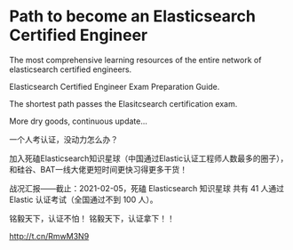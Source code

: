# Path to become an Elasticsearch Certified Engineer

The most comprehensive learning resources of the entire network of elasticsearch certified engineers. 

Elasticsearch Certified Engineer Exam Preparation Guide. 

The shortest path passes the Elasitcsearch certification exam. 

More dry goods, continuous update...

一个人考认证，没动力怎么办？

加入死磕Elasticsearch知识星球（中国通过Elastic认证工程师人数最多的圈子），和硅谷、BAT一线大佬更短时间更快习得更多干货！

战况汇报——截止：2021-02-05，死磕 Elasticsearch 知识星球 共有 41 人通过 Elastic 认证考试（全国通过不到 100 人）。

铭毅天下，认证不怕！
铭毅天下，认证拿下！！

http://t.cn/RmwM3N9
